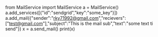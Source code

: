 from MailService import MailService
a = MailService()
a.add_services([{"id":"sendgrid","key":"some_key"}])
a.add_mail({"sender":"rky71992@gmail.com","recievers":["test@gmail.com"],"subject":"This is the mail sub","text":"some text ti send"})
x = a.send_mail()
print(x)